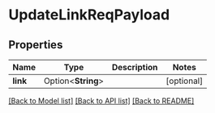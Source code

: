 # UpdateLinkReqPayload

## Properties

Name | Type | Description | Notes
------------ | ------------- | ------------- | -------------
**link** | Option<**String**> |  | [optional]

[[Back to Model list]](../README.md#documentation-for-models) [[Back to API list]](../README.md#documentation-for-api-endpoints) [[Back to README]](../README.md)


